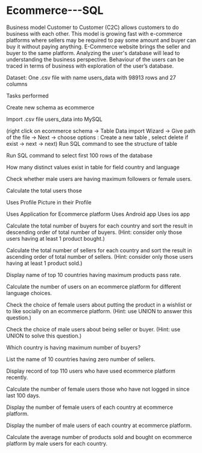 # Ecommerce---SQL
Business model Customer to Customer (C2C) allows customers to do business with each other. This model is growing fast with e-commerce platforms where sellers may be required to pay some amount and buyer can buy it without paying anything. E-Commerce website brings the seller and buyer to the same platform. 
Analyzing the user's database will lead to understanding the business perspective. Behaviour of the users can be traced in terms of business with exploration of the user’s database. 

Dataset: One .csv file with name users_data with 98913 rows and 27 columns

Tasks  performed

Create new schema as ecommerce

Import .csv file users_data into MySQL

(right click on ecommerce schema -> Table Data import Wizard -> Give path of the file -> Next -> choose options : Create a new table , select delete if exist -> next -> next)
Run SQL command to see the structure of table

Run SQL command to select first 100 rows of the database

How many distinct values exist in table for field country and language

Check whether male users are having maximum followers or female users.

Calculate the total users those

Uses Profile Picture in their Profile

Uses Application for Ecommerce platform
Uses Android app
Uses ios app

Calculate the total number of buyers for each country and sort the result in descending order of total number of buyers. (Hint: consider only those users having at least 1 product bought.)

Calculate the total number of sellers for each country and sort the result in ascending order of total number of sellers. (Hint: consider only those users having at least 1 product sold.)

Display name of top 10 countries having maximum products pass rate.

Calculate the number of users on an ecommerce platform for different language choices.

Check the choice of female users about putting the product in a wishlist or to like socially on an ecommerce platform. (Hint: use UNION to answer this question.)

Check the choice of male users about being seller or buyer. (Hint: use UNION to solve this question.)

Which country is having maximum number of buyers?

List the name of 10 countries having zero number of sellers.

Display record of top 110 users who have used ecommerce platform recently.

Calculate the number of female users those who have not logged in since last 100 days.

Display the number of female users of each country at ecommerce platform.

Display the number of male users of each country at ecommerce platform.

Calculate the average number of products sold and bought on ecommerce platform by male users for each country.
 

